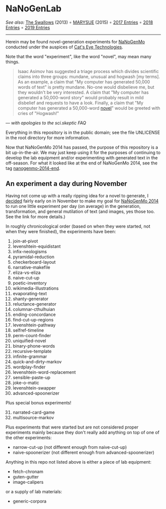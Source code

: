 NaNoGenLab
==========

_See also:_ [The Swallows](https://github.com/catseye/The-Swallows) (2013)
∘ [MARYSUE](https://github.com/catseye/MARYSUE) (2015)
∘ [2017 Entries](https://github.com/catseye/NaNoGenMo-Entries-2017)
∘ [2018 Entries](https://github.com/catseye/NaNoGenMo-Entries-2018)
∘ [2019 Entries](https://github.com/catseye/NaNoGenMo-Entries-2019)

- - - -

Herein may be found novel-generation experiments for [NaNoGenMo][]
conducted under the auspices of [Cat's Eye Technologies][].

Note that the word "experiment", like the word "novel", may mean many things.

> Isaac Asimov has suggested a triage process which divides scientific
> claims into three groups: mundane, unusual and hogwash [my terms].
> As an example, a claim that "My computer has generated 50,000 words of text"
> is pretty mundane.  No-one would disbelieve me, but they wouldn't be very
> interested.  A claim that "My computer has generated a 50,000-word story"
> would probably result in mild disbelief and requests to have a look.  Finally,
> a claim that "My computer has generated a 50,000-word [novel][]" would be
> greeted with cries of "Hogwash!"

— _with apologies to the sci.skeptic FAQ_

Everything in this repository is in the public domain; see the file
UNLICENSE in the root directory for more information.

Now that NaNoGenMo 2014 has passed, the purpose of this repository is a bit
up-in-the-air.  We may just keep using it for the purposes of continuing to
develop the lab equipment and/or experimenting with generated text in the
off-season.  For what it looked like at the end of NaNoGenMo 2014, see
the tag [nanogenmo-2014-end][].

An experiment a day during November
-----------------------------------

Having not come up with a really ripping idea for a novel to generate,
I [decided][] fairly early on in November to make my goal for [NaNoGenMo 2014][]
to run one little experiment per day (on average) in the generation,
transformation, and general mutilation of text (and images, yes those too.
See the link for more details.)

In roughly chronicological order (based on when they were started, not when
they were finished), the experiments have been:

1. join-at-pivot
2. levenshtein-equidistant
3. infix-neologisms
4. pyramidal-reduction
5. checkerboard-layout
6. narrative-makefile
7. eliza-vs-eliza
8. naive-cut-up
9. poetic-inventory
10. wikimedia-illustrations
11. evaporating-text
12. shanty-generator
13. reluctance-generator
14. columnar-cthulhuian
15. ending-concordance
16. find-cut-up-regions
17. levenshtein-pathway
18. selfref-timeline
19. perm-count-finder
20. uniquified-novel
21. binary-phone-words
22. recursive-template
23. infinite-grammar
24. quick-and-dirty-markov
25. wordplay-finder
26. levenshtein-word-replacement
27. sensible-paste-up
28. joke-o-matic
29. levenshtein-swapper
30. advanced-spoonerizer

Plus special bonus experiments!

31. narrated-card-game
32. multisource-markov

Plus experiments that were started but are not considered proper experiments
mainly because they don't really add anything on top of one of the other
experiments:

* narrow-cut-up (not different enough from naive-cut-up)
* naive-spoonerizer (not different enough from advanced-spoonerizer)

Anything in this repo not listed above is either a piece of lab equipment:

* fetch-chronam
* guten-gutter
* image-calipers

or a supply of lab materials:

* generic-corpora

[NaNoGenMo]:              https://github.com/dariusk/NaNoGenMo-2014
[NaNoGenMo 2014]:         https://github.com/dariusk/NaNoGenMo-2014
[Cat's Eye Technologies]: http://catseye.tc/
[novel]:                  http://en.wikipedia.org/wiki/Novel
[decided]:                https://github.com/dariusk/NaNoGenMo-2014/issues/10#issuecomment-62053420
[nanogenmo-2014-end]:     https://github.com/catseye/NaNoGenLab/tree/nanogenmo-2014-end
